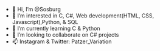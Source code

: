 - 👋 Hi, I’m @Sosburg
- 👀 I’m interested in C, C#, Web development(HTML, CSS, Javascript),Python, & SQL
- 🌱 I’m currently learning C & Python
- 💞️ I’m looking to collaborate on C# projects
- 📫 Instagram & Twitter: Patzer_Variation 

<!---
Sosburg/Sosburg is a ✨ special ✨ repository because its `README.md` (this file) appears on your GitHub profile.
You can click the Preview link to take a look at your changes.
--->
